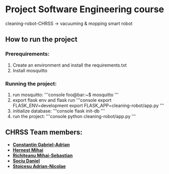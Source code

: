 # Project Software Engineering course
cleaning-robot-CHRSS -> vacuuming & mopping smart robot  

## How to run the project  

### Prerequirements:  

1. Create an environment and install the requirements.txt
2. Install mosquitto 

### Running the project:

1. run mosquitto: 
    '''console
    foo@bar:~$ mosquitto
    '''
2. export flask env and flask run
    '''console
    export FLASK_ENV=development
    export FLASK_APP=cleaning-robot/app.py
    '''
3. initialize database:
    '''console
    flask init-db
    '''
4. run the project:
    '''console
    python cleaning-robot/app.py
    '''

## CHRSS Team members:
- **[Constantin Gabriel-Adrian](https://github.com/Kira060200)**
- **[Hernest Mihai](https://github.com/mihaihe1)**
- **[Richițeanu Mihai-Sebastian](https://github.com/SebastianRichiteanu)**
- **[Sociu Daniel](https://github.com/danielsociu)**
- **[Stoicesu Adrian-Nicolae](https://github.com/Deadlykittenn)**
